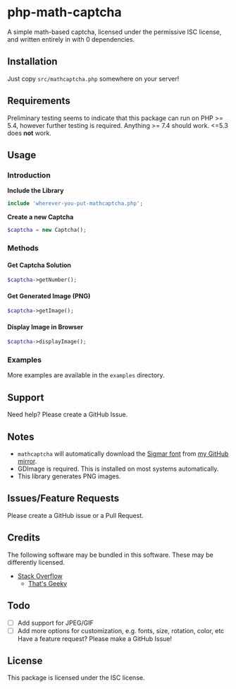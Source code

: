 # php-math-captcha
A simple math-based captcha, licensed under the permissive ISC license, and written entirely in with 0 dependencies.
## Installation
Just copy `src/mathcaptcha.php` somewhere on your server!
## Requirements
Preliminary testing seems to indicate that this package can run on PHP >= 5.4, however further testing is required. Anything >= 7.4 should work. <=5.3 does **not** work.
## Usage
### Introduction
**Include the Library**
```php
include 'wherever-you-put-mathcaptcha.php';
```
**Create a new Captcha**
```php
$captcha = new Captcha();
```
### Methods
#### Get Captcha Solution
```php
$captcha->getNumber();
```
#### Get Generated Image (PNG)
```php
$captcha->getImage();
```
#### Display Image in Browser
```php
$captcha->displayImage();
```
### Examples
More examples are available in the `examples` directory.
## Support
Need help? Please create a GitHub Issue.
## Notes
 - `mathcaptcha` will automatically download the [Sigmar font](https://fonts.google.com/specimen/Sigmar) from [my GitHub mirror](https://github.com/fakerybakery/libincludes/tree/main/fonts/sigmar).
 - GDImage is required. This is installed on most systems automatically.
 - This library generates PNG images.
## Issues/Feature Requests
Please create a GitHub issue or a Pull Request.
## Credits
The following software may be bundled in this software. These may be differently licensed.
- [Stack Overflow](https://stackoverflow.com/a/47362429)
  - [That's Geeky](https://www.thatsgeeky.com/2011/03/prime-factoring-with-php/)
## Todo
 - [ ] Add support for JPEG/GIF
 - [ ] Add more options for customization, e.g. fonts, size, rotation, color, etc
Have a feature request? Please make a GitHub Issue!
## License
This package is licensed under the ISC license.
